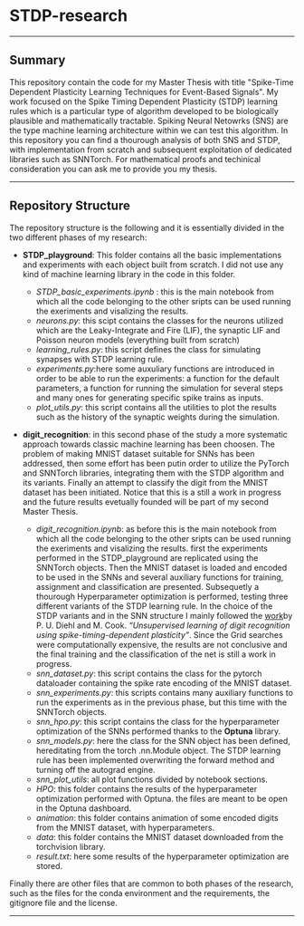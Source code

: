 # STDP-research
---
## Summary


This repository contain the code for my Master Thesis with title "Spike-Time Dependent Plasticity Learning Techniques for Event-Based Signals".
My work focused on the Spike Timing Dependent Plasticity (STDP) learning rules which is a particular type of algorithm developed to be biologically plausible and mathematically tractable. Spiking Neural Netowrks (SNS) are the type machine learning architecture within we can test this algorithm. In this repository you can find a thourough analysis of both SNS and STDP, with implementation from scratch and subsequent exploitation of dedicated libraries such as SNNTorch. For mathematical proofs and techinical consideration you can ask me to provide you my thesis.

---
## Repository Structure

The repository structure is the following and it is essentially divided in the two different phases of my research:

- **STDP_playground**: This folder contains all the basic implementations and experiments with each object built from scratch. I did not use any kind of machine learning library in the code in this folder.
  - *STDP_basic_experiments.ipynb* : this is the main notebook from which all the code belonging to the other sripts can be used running the exeriments and visalizing the results.
  - *neurons.py*: this scipt contains the classes for the neurons utilized which are the Leaky-Integrate and Fire (LIF), the synaptic LIF and Poisson neuron models (everything built from scratch) 
  - *learning_rules.py*: this script defines the class for simulating synapses with STDP learning rule.
  - *experiments.py*:here some auxuliary functions are introduced in order to be able to run the experiments: a function for the default parameters, a function for running the simulation for several steps and many ones for generating specific spike trains as inputs.
  - *plot_utils.py*: this script contains all the utilities to plot the results such as the history of the synaptic weights during the simulation.


- **digit_recognition**: in this second phase of the study a more systematic approach towards classic machine learning has been choosen. The problem of making MNIST dataset suitable for SNNs has been addressed, then some effort has been putin order to utilize the PyTorch and SNNTorch libraries, integrating them with the STDP algorithm and its variants. Finally an attempt to classify the digit from the MNIST dataset has been initiated. Notice that this is a still a work in progress and the future results evetually founded will be part of my second Master Thesis.
  - *digit_recognition.ipynb*: as before this is the main notebook from which all the code belonging to the other sripts can be used running the exeriments and visalizing the results. first the experiments performed in the STDP_playground are replicated using the SNNTorch objects. Then the MNIST dataset is loaded and encoded to be used in the SNNs and several auxiliary functions for training, assignment and classification are presented. Subsequetly a thourough Hyperparameter optimization is performed, testing three different variants of the STDP learning rule. In the choice of the STDP variants and in the SNN structure I mainly followed the [work](https://github.com/peter-u-diehl/stdp-mnist)by P. U. Diehl and M. Cook. *“Unsupervised learning of digit recognition using spike-timing-dependent plasticity”*. Since the Grid searches were computationally expensive, the results are not conclusive and the final training and the classification of the net is still a work in progress.
  - *snn_dataset.py*: this script contains the class for the pytorch dataloader containing the spike rate encoding of the MNIST dataset.
  - *snn_experiments.py*: this scripts contains many auxiliary functions to run the experiments as in the previous phase, but this time with the SNNTorch objects. 
  - *snn_hpo.py*: this script contains the class for the hyperparameter optimization of the SNNs performed thanks to the **Optuna** library.
  - *snn_models.py*: here the class for the SNN object has been defined, hereditating from the torch .nn.Module object. The STDP learning rule has been implemented overwriting the forward method and turning off the autograd engine.
  - *snn_plot_utils*: all plot functions divided by notebook sections.  
  - *HPO*: this folder contains the results of the hyperparameter optimization performed with Optuna. the files are meant to be open in the Optuna dashboard.
  - *animation*: this folder contains animation of some encoded digits from the MNIST dataset, with hyperparameters.
  - *data*: this folder contains the MNIST dataset downloaded from the torchvision library.
  - *result.txt*: here some results of the hyperparameter optimization are stored.

Finally there are other files that are common to both phases of the research, such as the files for the conda environment and the requirements, the gitignore file and the license.


---

 





